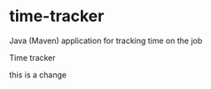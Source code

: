 # time-tracker
Java (Maven) application for tracking time on the job

Time tracker

this is a change
